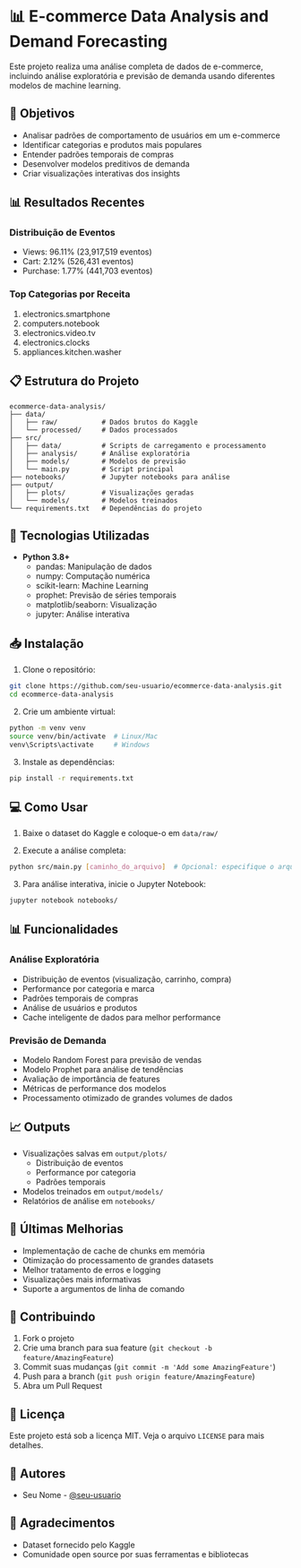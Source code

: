 # 📊 E-commerce Data Analysis and Demand Forecasting

Este projeto realiza uma análise completa de dados de e-commerce, incluindo análise exploratória e previsão de demanda usando diferentes modelos de machine learning.

## 🎯 Objetivos

- Analisar padrões de comportamento de usuários em um e-commerce
- Identificar categorias e produtos mais populares
- Entender padrões temporais de compras
- Desenvolver modelos preditivos de demanda
- Criar visualizações interativas dos insights

## 📊 Resultados Recentes

### Distribuição de Eventos
- Views: 96.11% (23,917,519 eventos)
- Cart: 2.12% (526,431 eventos)
- Purchase: 1.77% (441,703 eventos)

### Top Categorias por Receita
1. electronics.smartphone
2. computers.notebook
3. electronics.video.tv
4. electronics.clocks
5. appliances.kitchen.washer

## 📋 Estrutura do Projeto

```
ecommerce-data-analysis/
├── data/
│   ├── raw/           # Dados brutos do Kaggle
│   └── processed/     # Dados processados
├── src/
│   ├── data/          # Scripts de carregamento e processamento
│   ├── analysis/      # Análise exploratória
│   ├── models/        # Modelos de previsão
│   └── main.py        # Script principal
├── notebooks/         # Jupyter notebooks para análise
├── output/
│   ├── plots/         # Visualizações geradas
│   └── models/        # Modelos treinados
└── requirements.txt   # Dependências do projeto
```

## 🚀 Tecnologias Utilizadas

- **Python 3.8+**
  - pandas: Manipulação de dados
  - numpy: Computação numérica
  - scikit-learn: Machine Learning
  - prophet: Previsão de séries temporais
  - matplotlib/seaborn: Visualização
  - jupyter: Análise interativa

## 📥 Instalação

1. Clone o repositório:
```bash
git clone https://github.com/seu-usuario/ecommerce-data-analysis.git
cd ecommerce-data-analysis
```

2. Crie um ambiente virtual:
```bash
python -m venv venv
source venv/bin/activate  # Linux/Mac
venv\Scripts\activate     # Windows
```

3. Instale as dependências:
```bash
pip install -r requirements.txt
```

## 💻 Como Usar

1. Baixe o dataset do Kaggle e coloque-o em `data/raw/`

2. Execute a análise completa:
```bash
python src/main.py [caminho_do_arquivo]  # Opcional: especifique o arquivo CSV
```

3. Para análise interativa, inicie o Jupyter Notebook:
```bash
jupyter notebook notebooks/
```

## 📊 Funcionalidades

### Análise Exploratória
- Distribuição de eventos (visualização, carrinho, compra)
- Performance por categoria e marca
- Padrões temporais de compras
- Análise de usuários e produtos
- Cache inteligente de dados para melhor performance

### Previsão de Demanda
- Modelo Random Forest para previsão de vendas
- Modelo Prophet para análise de tendências
- Avaliação de importância de features
- Métricas de performance dos modelos
- Processamento otimizado de grandes volumes de dados

## 📈 Outputs

- Visualizações salvas em `output/plots/`
  - Distribuição de eventos
  - Performance por categoria
  - Padrões temporais
- Modelos treinados em `output/models/`
- Relatórios de análise em `notebooks/`

## 🔄 Últimas Melhorias

- Implementação de cache de chunks em memória
- Otimização do processamento de grandes datasets
- Melhor tratamento de erros e logging
- Visualizações mais informativas
- Suporte a argumentos de linha de comando

## 🤝 Contribuindo

1. Fork o projeto
2. Crie uma branch para sua feature (`git checkout -b feature/AmazingFeature`)
3. Commit suas mudanças (`git commit -m 'Add some AmazingFeature'`)
4. Push para a branch (`git push origin feature/AmazingFeature`)
5. Abra um Pull Request

## 📝 Licença

Este projeto está sob a licença MIT. Veja o arquivo `LICENSE` para mais detalhes.

## 👥 Autores

- Seu Nome - [@seu-usuario](https://github.com/seu-usuario)

## 🙏 Agradecimentos

- Dataset fornecido pelo Kaggle
- Comunidade open source por suas ferramentas e bibliotecas
